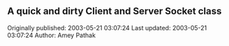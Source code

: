 ## A quick and dirty Client and Server Socket class 
Originally published: 2003-05-21 03:07:24 
Last updated: 2003-05-21 03:07:24 
Author: Amey Pathak 
 
